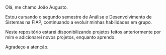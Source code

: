 Olá, me chamo João Augusto.

Estou cursando o segundo semestre de Análise e Desenvolvimento de Sistemas na FIAP, continuando a evoluir minhas habilidades em grupo.

Neste repositório estarei disponibilizando projetos feitos anteriormente por mim e
adicionarei novos projetos, enquanto aprendo.

Agradeço a atenção.


